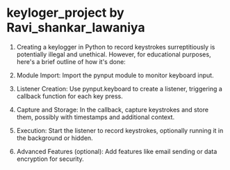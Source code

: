 # keyloger_project by Ravi_shankar_lawaniya

1. Creating a keylogger in Python to record keystrokes surreptitiously is potentially illegal and unethical. However, for educational purposes, here's a brief outline of how it's done:

2. Module Import: Import the pynput module to monitor keyboard input.

3. Listener Creation: Use pynput.keyboard to create a listener, triggering a callback function for each key press.

4. Capture and Storage: In the callback, capture keystrokes and store them, possibly with timestamps and additional context.

5. Execution: Start the listener to record keystrokes, optionally running it in the background or hidden.

6. Advanced Features (optional): Add features like email sending or data encryption for security.

